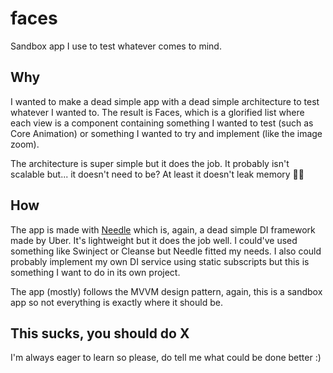# faces

Sandbox app I use to test whatever comes to mind.

## Why

I wanted to make a dead simple app with a dead simple architecture to test whatever I wanted to. The result is Faces, which is a glorified list where each view is a component containing something I wanted to test (such as Core Animation) or something I wanted to try and implement (like the image zoom).

The architecture is super simple but it does the job. It probably isn't scalable but... it doesn't need to be? At least it doesn't leak memory 🤷‍♀️

## How

The app is made with [Needle](https://github.com/uber/needle) which is, again, a dead simple DI framework made by Uber. It's lightweight but it does the job well. I could've used something like Swinject or Cleanse but Needle fitted my needs. I also could probably implement my own DI service using static subscripts but this is something I want to do in its own project.

The app (mostly) follows the MVVM design pattern, again, this is a sandbox app so not everything is exactly where it should be.

## This sucks, you should do X

I'm always eager to learn so please, do tell me what could be done better :)
